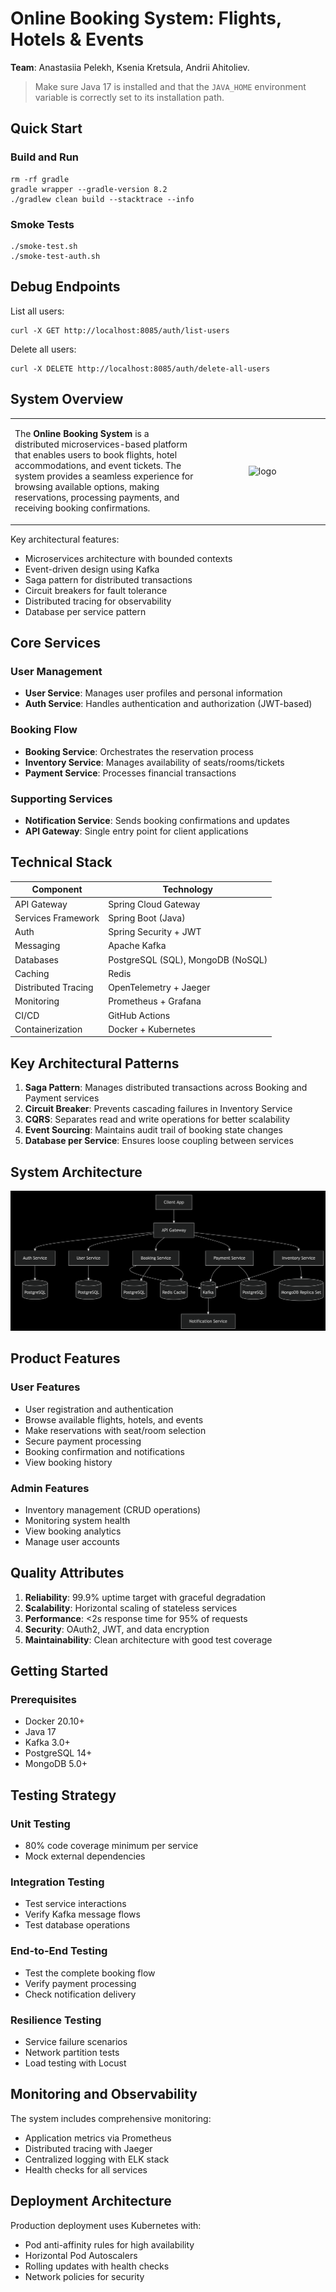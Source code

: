 # Online Booking System: Flights, Hotels & Events

**Team**: Anastasiia Pelekh, Ksenia Kretsula, Andrii Ahitoliev.

> Make sure Java 17 is installed and that the `JAVA_HOME` environment variable is correctly set to its installation path.

## Quick Start

### Build and Run

```shell
rm -rf gradle
gradle wrapper --gradle-version 8.2
./gradlew clean build --stacktrace --info
```

### Smoke Tests

```shell
./smoke-test.sh
./smoke-test-auth.sh
```

## Debug Endpoints

List all users:
```shell
curl -X GET http://localhost:8085/auth/list-users
```

Delete all users:
```shell
curl -X DELETE http://localhost:8085/auth/delete-all-users
```

## System Overview

<table>
  <tr>
    <td style="vertical-align: top; width: 60%;">
      <p>
        The <strong>Online Booking System</strong> is a distributed microservices-based platform that enables users to book flights, hotel accommodations, and event tickets. The system provides a seamless experience for browsing available options, making reservations, processing payments, and receiving booking confirmations.
      </p>
    </td>
    <td style="text-align: center;">
      <img src="https://cdn-icons-png.flaticon.com/512/18146/18146551.png" alt="logo" width="150"/>
    </td>
  </tr>
</table>

Key architectural features:

- Microservices architecture with bounded contexts
- Event-driven design using Kafka
- Saga pattern for distributed transactions
- Circuit breakers for fault tolerance
- Distributed tracing for observability
- Database per service pattern

## Core Services

### User Management

- **User Service**: Manages user profiles and personal information
- **Auth Service**: Handles authentication and authorization (JWT-based)

### Booking Flow

- **Booking Service**: Orchestrates the reservation process
- **Inventory Service**: Manages availability of seats/rooms/tickets
- **Payment Service**: Processes financial transactions

### Supporting Services

- **Notification Service**: Sends booking confirmations and updates
- **API Gateway**: Single entry point for client applications

## Technical Stack

| Component           | Technology                        |
|---------------------|-----------------------------------|
| API Gateway         | Spring Cloud Gateway              |
| Services Framework  | Spring Boot (Java)                |
| Auth                | Spring Security + JWT             |
| Messaging           | Apache Kafka                      |
| Databases           | PostgreSQL (SQL), MongoDB (NoSQL) |
| Caching             | Redis                             |
| Distributed Tracing | OpenTelemetry + Jaeger            |
| Monitoring          | Prometheus + Grafana              |
| CI/CD               | GitHub Actions                    |
| Containerization    | Docker + Kubernetes               |

## Key Architectural Patterns

1. **Saga Pattern**: Manages distributed transactions across Booking and Payment services
2. **Circuit Breaker**: Prevents cascading failures in Inventory Service
3. **CQRS**: Separates read and write operations for better scalability
4. **Event Sourcing**: Maintains audit trail of booking state changes
5. **Database per Service**: Ensures loose coupling between services

## System Architecture

![System Architecture](media/system_architecture.png)

## Product Features

### User Features

- User registration and authentication
- Browse available flights, hotels, and events
- Make reservations with seat/room selection
- Secure payment processing
- Booking confirmation and notifications
- View booking history

### Admin Features

- Inventory management (CRUD operations)
- Monitoring system health
- View booking analytics
- Manage user accounts

## Quality Attributes

1. **Reliability**: 99.9% uptime target with graceful degradation
2. **Scalability**: Horizontal scaling of stateless services
3. **Performance**: <2s response time for 95% of requests
4. **Security**: OAuth2, JWT, and data encryption
5. **Maintainability**: Clean architecture with good test coverage

## Getting Started

### Prerequisites

- Docker 20.10+
- Java 17
- Kafka 3.0+
- PostgreSQL 14+
- MongoDB 5.0+

## Testing Strategy

### Unit Testing

- 80% code coverage minimum per service
- Mock external dependencies

### Integration Testing

- Test service interactions
- Verify Kafka message flows
- Test database operations

### End-to-End Testing

- Test the complete booking flow
- Verify payment processing
- Check notification delivery

### Resilience Testing

- Service failure scenarios
- Network partition tests
- Load testing with Locust

## Monitoring and Observability

The system includes comprehensive monitoring:

- Application metrics via Prometheus
- Distributed tracing with Jaeger
- Centralized logging with ELK stack
- Health checks for all services

## Deployment Architecture

Production deployment uses Kubernetes with:

- Pod anti-affinity rules for high availability
- Horizontal Pod Autoscalers
- Rolling updates with health checks
- Network policies for security
